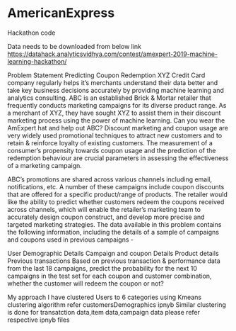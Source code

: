 # AmericanExpress
Hackathon code 

Data needs to be downloaded from below link
https://datahack.analyticsvidhya.com/contest/amexpert-2019-machine-learning-hackathon/



Problem Statement
Predicting Coupon Redemption
XYZ Credit Card company regularly helps it’s merchants understand their data better and take key business decisions accurately by providing machine learning and analytics consulting. ABC is an established Brick & Mortar retailer that frequently conducts marketing campaigns for its diverse product range. As a merchant of XYZ, they have sought XYZ to assist them in their discount marketing process using the power of machine learning. Can you wear the AmExpert hat and help out ABC?
Discount marketing and coupon usage are very widely used promotional techniques to attract new customers and to retain & reinforce loyalty of existing customers. The measurement of a consumer’s propensity towards coupon usage and the prediction of the redemption behaviour are crucial parameters in assessing the effectiveness of a marketing campaign.

 
ABC’s promotions are shared across various channels including email, notifications, etc. A number of these campaigns include coupon discounts that are offered for a specific product/range of products. The retailer would like the ability to predict whether customers redeem the coupons received across channels, which will enable the retailer’s marketing team to accurately design coupon construct, and develop more precise and targeted marketing strategies.
The data available in this problem contains the following information, including the details of a sample of campaigns and coupons used in previous campaigns -

User Demographic Details
Campaign and coupon Details
Product details
Previous transactions
Based on previous transaction & performance data from the last 18 campaigns, predict the probability for the next 10 campaigns in the test set for each coupon and customer combination, whether the customer will redeem the coupon or not?


My approach
I have clustered Users to 6 categories using Kmeans clustering algorithm
refer customersDemographics ipnyb
Similar clustering is done for transatction data,item data,campaign data
please refer respective ipnyb files
